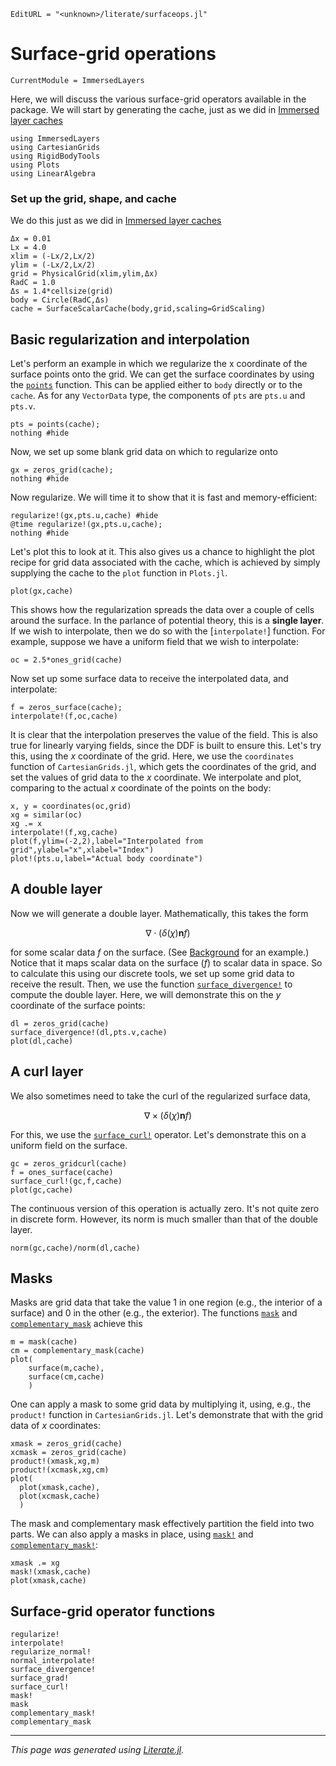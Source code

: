 ```@meta
EditURL = "<unknown>/literate/surfaceops.jl"
```

# Surface-grid operations

```@meta
CurrentModule = ImmersedLayers
```

Here, we will discuss the various surface-grid operators available in the package.
We will start by generating the cache, just as we did in [Immersed layer caches](@ref)

````@example surfaceops
using ImmersedLayers
using CartesianGrids
using RigidBodyTools
using Plots
using LinearAlgebra
````

### Set up the grid, shape, and cache
We do this just as we did in [Immersed layer caches](@ref)

````@example surfaceops
Δx = 0.01
Lx = 4.0
xlim = (-Lx/2,Lx/2)
ylim = (-Lx/2,Lx/2)
grid = PhysicalGrid(xlim,ylim,Δx)
RadC = 1.0
Δs = 1.4*cellsize(grid)
body = Circle(RadC,Δs)
cache = SurfaceScalarCache(body,grid,scaling=GridScaling)
````

## Basic regularization and interpolation
Let's perform an example in which we regularize the x coordinate of
the surface points onto the grid. We can get the surface coordinates
by using the [`points`](@ref) function. This can be applied either to
`body` directly or to the `cache`. As for any `VectorData` type, the components
of `pts` are `pts.u` and `pts.v`.

````@example surfaceops
pts = points(cache);
nothing #hide
````

Now, we set up some blank grid data on which to regularize onto

````@example surfaceops
gx = zeros_grid(cache);
nothing #hide
````

Now regularize. We will time it to show that it is fast and memory-efficient:

````@example surfaceops
regularize!(gx,pts.u,cache) #hide
@time regularize!(gx,pts.u,cache);
nothing #hide
````

Let's plot this to look at it. This also gives us a chance to highlight
the plot recipe for grid data associated with the cache, which is achieved by
simply supplying the cache to the `plot` function in `Plots.jl`.

````@example surfaceops
plot(gx,cache)
````

This shows how the regularization spreads the data over a couple of cells
around the surface. In the parlance of potential theory, this is a **single layer**.
If we wish to interpolate, then we do so with the [`interpolate!`]
function. For example, suppose we have a uniform field that we wish to interpolate:

````@example surfaceops
oc = 2.5*ones_grid(cache)
````

Now set up some surface data to receive the interpolated data, and
interpolate:

````@example surfaceops
f = zeros_surface(cache);
interpolate!(f,oc,cache)
````

It is clear that the interpolation preserves the value of the
field. This is also true for linearly varying fields, since the DDF
is built to ensure this. Let's try this, using the $x$ coordinate of the grid. Here, we use the `coordinates`
function of `CartesianGrids.jl`, which gets the coordinates of the grid,
and set the values of grid data to the $x$ coordinate. We interpolate and plot,
comparing to the actual $x$ coordinate of the points on the body:

````@example surfaceops
x, y = coordinates(oc,grid)
xg = similar(oc)
xg .= x
interpolate!(f,xg,cache)
plot(f,ylim=(-2,2),label="Interpolated from grid",ylabel="x",xlabel="Index")
plot!(pts.u,label="Actual body coordinate")
````

## A double layer
Now we will generate a double layer. Mathematically, this takes the form

$$\nabla\cdot \left( \delta(\chi) \mathbf{n} f \right)$$

for some scalar data $f$ on the surface. (See [Background](@ref) for an example.)
Notice that it maps scalar data on the surface ($f$) to scalar data in space. So to
calculate this using our discrete tools, we set up some grid data to receive the
result. Then, we use the function [`surface_divergence!`](@ref) to compute the
double layer. Here, we will demonstrate this on the $y$ coordinate of the
surface points:

````@example surfaceops
dl = zeros_grid(cache)
surface_divergence!(dl,pts.v,cache)
plot(dl,cache)
````

## A curl layer
We also sometimes need to take the curl of the regularized surface data,

$$\nabla\times \left( \delta(\chi) \mathbf{n} f \right)$$

For this, we use the [`surface_curl!`](@ref) operator. Let's demonstrate this
on a uniform field on the surface.

````@example surfaceops
gc = zeros_gridcurl(cache)
f = ones_surface(cache)
surface_curl!(gc,f,cache)
plot(gc,cache)
````

The continuous version of this operation is actually zero. It's not quite
zero in discrete form. However, its norm is much smaller than that of
the double layer.

````@example surfaceops
norm(gc,cache)/norm(dl,cache)
````

## Masks
Masks are grid data that take the value 1 in one region (e.g., the interior of a surface)
and 0 in the other (e.g., the exterior). The functions [`mask`](@ref)
and [`complementary_mask`](@ref) achieve this

````@example surfaceops
m = mask(cache)
cm = complementary_mask(cache)
plot(
    surface(m,cache),
    surface(cm,cache)
    )
````

One can apply a mask to some grid data by multiplying it, using, e.g.,
the `product!` function in `CartesianGrids.jl`. Let's demonstrate that
with the grid data of $x$ coordinates:

````@example surfaceops
xmask = zeros_grid(cache)
xcmask = zeros_grid(cache)
product!(xmask,xg,m)
product!(xcmask,xg,cm)
plot(
  plot(xmask,cache),
  plot(xcmask,cache)
  )
````

The mask and complementary mask effectively partition the field into two parts.
We can also apply a masks in place, using [`mask!`](@ref) and [`complementary_mask!`](@ref):

````@example surfaceops
xmask .= xg
mask!(xmask,cache)
plot(xmask,cache)
````

## Surface-grid operator functions
```@docs
regularize!
interpolate!
regularize_normal!
normal_interpolate!
surface_divergence!
surface_grad!
surface_curl!
mask!
mask
complementary_mask!
complementary_mask
```

---

*This page was generated using [Literate.jl](https://github.com/fredrikekre/Literate.jl).*

